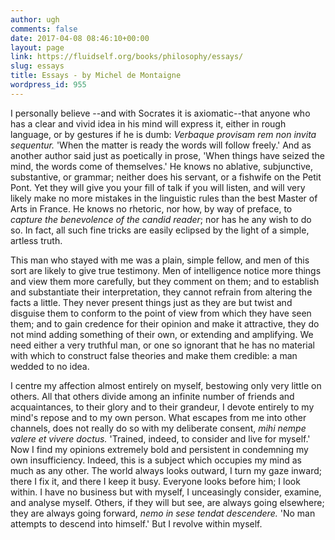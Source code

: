 ```yaml
---
author: ugh
comments: false
date: 2017-04-08 08:46:10+00:00
layout: page
link: https://fluidself.org/books/philosophy/essays/
slug: essays
title: Essays - by Michel de Montaigne
wordpress_id: 955
---
```


I personally believe --and with Socrates it is axiomatic--that anyone who has a clear and vivid idea in his mind will express it, either in rough language, or by gestures if he is dumb:
_Verbaque provisam rem non invita sequentur._
'When the matter is ready the words will follow freely.'
And as another author said just as poetically in prose, 'When things have seized the mind, the words come of themselves.' He knows no ablative, subjunctive, substantive, or grammar; neither does his servant, or a fishwife on the Petit Pont. Yet they will give you your fill of talk if you will listen, and will very likely make no more mistakes in the linguistic rules than the best Master of Arts in France. He knows no rhetoric, nor how, by way of preface, to _capture the benevolence of the candid reader_; nor has he any wish to do so. In fact, all such fine tricks are easily eclipsed by the light of a simple, artless truth.
 
This man who stayed with me was a plain, simple fellow, and men of this sort are likely to give true testimony. Men of intelligence notice more things and view them more carefully, but they comment on them; and to establish and substantiate their interpretation, they cannot refrain from altering the facts a little. They never present things just as they are but twist and disguise them to conform to the point of view from which they have seen them; and to gain credence for their opinion and make it attractive, they do not mind adding something of their own, or extending and amplifying. We need either a very truthful man, or one so ignorant that he has no material with which to construct false theories and make them credible: a man wedded to no idea.
 
I centre my affection almost entirely on myself, bestowing only very little on others. All that others divide among an infinite number of friends and acquaintances, to their glory and to their grandeur, I devote entirely to my mind's repose and to my own person. What escapes from me into other channels, does not really do so with my deliberate consent,
_mihi nempe valere et vivere doctus._
'Trained, indeed, to consider and live for myself.'
Now I find my opinions extremely bold and persistent in condemning my own insufficiency. Indeed, this is a subject which occupies my mind as much as any other. The world always looks outward, I turn my gaze inward; there I fix it, and there I keep it busy. Everyone looks before him; I look within. I have no business but with myself, I unceasingly consider, examine, and analyse myself. Others, if they will but see, are always going elsewhere; they are always going forward,
_nemo in sese tendat descendere._
'No man attempts to descend into himself.'
But I revolve within myself.

